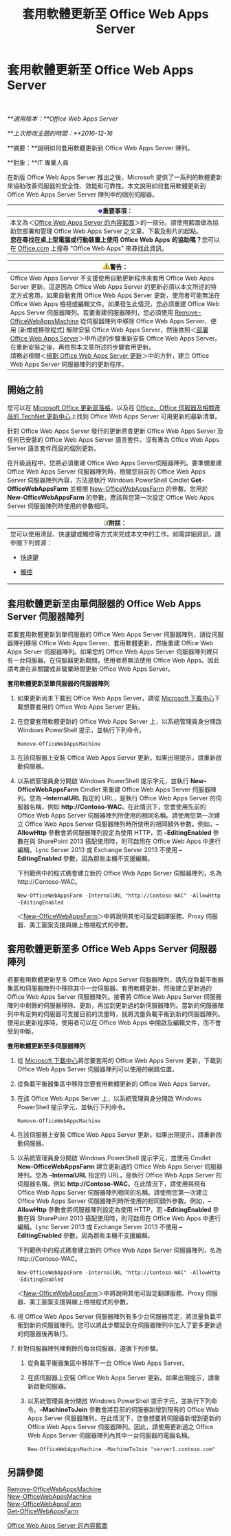 ﻿---
title: 套用軟體更新至 Office Web Apps Server
TOCTitle: 套用軟體更新至 Office Web Apps Server
ms:assetid: 5d15dbd9-374e-422a-a870-43270dd0a2db
ms:mtpsurl: https://technet.microsoft.com/zh-tw/library/JJ966220(v=office.15)
ms:contentKeyID: 51442807
ms.date: 11/16/2017
mtps_version: v=office.15
ms.translationtype: HT
---

# 套用軟體更新至 Office Web Apps Server

 

_**適用版本：**Office Web Apps Server_

_**上次修改主題的時間：**2016-12-16_

**摘要：**說明如何套用軟體更新到 Office Web Apps Server 陣列。

**對象：**IT 專業人員

在新版 Office Web Apps Server 推出之後，Microsoft 提供了一系列的軟體更新來協助改善伺服器的安全性、效能和可靠性。本文說明如何套用軟體更新到 Office Web Apps Server Server 陣列中的個別伺服器。

<table>
<thead>
<tr class="header">
<th><img src="images/JJ219449.important(Office.15).gif" title="重要事項" alt="重要事項" /><strong>重要事項：</strong></th>
</tr>
</thead>
<tbody>
<tr class="odd">
<td>本文為＜<a href="content-roadmap-for-office-web-apps-server.md">Office Web Apps Server 的內容藍圖</a>＞的一部分。請使用藍圖做為協助您部署和管理 Office Web Apps Server 之文章、下載及影片的起點。<br />
<strong>您在尋找在桌上型電腦或行動裝置上使用 Office Web Apps 的協助嗎？</strong>您可以在 <a href="http://go.microsoft.com/fwlink/p/?linkid=324961">Office.com</a> 上搜尋 &quot;Office Web Apps&quot; 來尋找此資訊。</td>
</tr>
</tbody>
</table>


<table>
<thead>
<tr class="header">
<th><img src="images/JJ966220.warning(Office.15).gif" title="警告" alt="警告" /><strong>警告：</strong></th>
</tr>
</thead>
<tbody>
<tr class="odd">
<td>Office Web Apps Server 不支援使用自動更新程序來套用 Office Web Apps Server 更新。這是因為 Office Web Apps Server 的更新必須以本文所述的特定方式套用。如果自動套用 Office Web Apps Server 更新，使用者可能無法在 Office Web Apps 檢視或編輯文件。如果發生此情況，您必須重建 Office Web Apps Server 伺服器陣列。若要重建伺服器陣列，您必須使用 <a href="https://docs.microsoft.com/en-us/powershell/module/officewebapps/remove-officewebappsmachine?view=officewebapps-ps">Remove-OfficeWebAppsMachine</a> 從伺服器陣列中移除 Office Web Apps Server、使用 [新增或移除程式] 解除安裝 Office Web Apps Server，然後依照＜<a href="deploy-office-web-apps-server.md">部署 Office Web Apps Server</a>＞中所述的步驟重新安裝 Office Web Apps Server。在重新安裝之後，再依照本文章所述的步驟套用更新。<br />
請務必檢閱＜<a href="plan-office-web-apps-server.md">規劃 Office Web Apps Server 更新</a>＞中的方針，建立 Office Web Apps Server 伺服器陣列的更新程序。</td>
</tr>
</tbody>
</table>


## 開始之前

您可以在 [Microsoft Office 更新部落格](http://go.microsoft.com/fwlink/p/?linkid=280269)，以及在 [Office、Office 伺服器及相關產品的 TechNet 更新中心](http://go.microsoft.com/fwlink/p/?linkid=280271)上找到 Office Web Apps Server 可用更新的最新清單。

針對 Office Web Apps Server 發行的更新將會更新 Office Web Apps Server 及任何已安裝的 Office Web Apps Server 語言套件。沒有專為 Office Web Apps Server 語言套件而設的個別更新。

在升級過程中，您將必須重建 Office Web Apps Server伺服器陣列。要準備重建 Office Web Apps Server 伺服器陣列時，檢閱您目前的 Office Web Apps Server 伺服器陣列內容，方法是執行 Windows PowerShell Cmdlet **Get-OfficeWebAppsFarm** 並檢閱 [New-OfficeWebAppsFarm](https://docs.microsoft.com/en-us/powershell/module/officewebapps/new-officewebappsfarm?view=officewebapps-ps) 的參數。您用於 **New-OfficeWebAppsFarm** 的參數，應該與您第一次設定 Office Web Apps Server 伺服器陣列時使用的參數相同。

<table>
<colgroup>
<col style="width: 100%" />
</colgroup>
<thead>
<tr class="header">
<th><img src="images/JJ219452.note(Office.15).gif" title="注意事項" alt="注意事項" /><strong>附註：</strong></th>
</tr>
</thead>
<tbody>
<tr class="odd">
<td>您可以使用滑鼠、快速鍵或觸控等方式來完成本文中的工作。如需詳細資訊，請參閱下列資源：
<ul>
<li><p><a href="http://go.microsoft.com/fwlink/?linkid=249150%26clcid=0x404">快速鍵</a></p></li>
<li><p><a href="http://go.microsoft.com/fwlink/?linkid=249151%26clcid=0x404">觸控</a></p></li>
</ul></td>
</tr>
</tbody>
</table>


## 套用軟體更新至由單伺服器的 Office Web Apps Server 伺服器陣列

若要套用軟體更新到單伺服器的 Office Web Apps Server 伺服器陣列，請從伺服器陣列移除 Office Web Apps Server、套用軟體更新，然後重建 Office Web Apps Server 伺服器陣列。如果您的 Office Web Apps Server 伺服器陣列裡只有一台伺服器，在伺服器更新期間，使用者將無法使用 Office Web Apps。因此請考慮在非關鍵或非營業時間更新 Office Web Apps Server。

**套用軟體更新至單伺服器的伺服器陣列**

1.  如果更新尚未下載到 Office Web Apps Server，請從 [Microsoft 下載中心](http://go.microsoft.com/fwlink/p/?linkid=280274)下載想要套用的 Office Web Apps Server 更新。

2.  在您要套用軟體更新的 Office Web Apps Server 上，以系統管理員身分開啟 Windows PowerShell 提示，並執行下列命令。
    
        Remove-OfficeWebAppsMachine

3.  在該伺服器上安裝 Office Web Apps Server 更新。如果出現提示，請重新啟動伺服器。

4.  以系統管理員身分開啟 Windows PowerShell 提示字元，並執行 **New-OfficeWebAppsFarm** Cmdlet 來重建 Office Web Apps Server 伺服器陣列。您為 **–InternalURL** 指定的 URL，是執行 Office Web Apps Server 的伺服器名稱，例如 **http://Contoso-WAC**。在此情況下，您會使用先前的 Office Web Apps Server 伺服器陣列所使用的相同名稱。請使用您第一次建立 Office Web Apps Server 伺服器陣列時所使用的相同額外參數。例如，**–AllowHttp** 參數會將伺服器陣列設定為使用 HTTP，而 **–EditingEnabled** 參數在與 SharePoint 2013 搭配使用時，則可啟用在 Office Web Apps 中進行編輯。Lync Server 2013 或 Exchange Server 2013 不使用 **–EditingEnabled** 參數，因為那些主機不支援編輯。
    
    下列範例中的程式碼會建立新的 Office Web Apps Server 伺服器陣列，名為 http://Contoso-WAC。
    
        New-OfficeWebAppsFarm -InternalURL "http://Contoso-WAC" -AllowHttp -EditingEnabled
    
    ＜[New-OfficeWebAppsFarm](https://docs.microsoft.com/en-us/powershell/module/officewebapps/new-officewebappsfarm?view=officewebapps-ps)＞中將說明其他可設定翻譯服務、Proxy 伺服器、美工圖案支援與線上檢視程式的參數。

## 套用軟體更新至多 Office Web Apps Server 伺服器陣列

若要套用軟體更新至多 Office Web Apps Server 伺服器陣列，請先從負載平衡器集區和伺服器陣列中移除其中一台伺服器、套用軟體更新，然後建立更新過的 Office Web Apps Server 伺服器陣列。接著將 Office Web Apps Server 伺服器陣列中剩餘的伺服器移除、更新，再加到更新過的新伺服器陣列。當新的伺服器陣列中有足夠的伺服器可支援目前的流量時，就將流量負載平衡到新的伺服器陣列。使用此更新程序時，使用者可以在 Office Web Apps 中開啟及編輯文件，而不會受到中斷。

**套用軟體更新至多伺服器陣列**

1.  從 [Microsoft 下載中心](http://go.microsoft.com/fwlink/p/?linkid=280274)將您要套用的 Office Web Apps Server 更新，下載到 Office Web Apps Server 伺服器陣列可以使用的網路位置。

2.  從負載平衡器集區中移除您要套用軟體更新的 Office Web Apps Server。

3.  在該 Office Web Apps Server 上，以系統管理員身分開啟 Windows PowerShell 提示字元，並執行下列命令。
    
        Remove-OfficeWebAppsMachine

4.  在該伺服器上安裝 Office Web Apps Server 更新。如果出現提示，請重新啟動伺服器。

5.  以系統管理員身分開啟 Windows PowerShell 提示字元，並使用 Cmdlet **New-OfficeWebAppsFarm** 建立更新過的 Office Web Apps Server 伺服器陣列。您為 **–InternalURL** 指定的 URL，是執行 Office Web Apps Server 的伺服器名稱，例如 **http://Contoso-WAC**。在此情況下，請使用與現有 Office Web Apps Server 伺服器陣列相同的名稱。請使用您第一次建立 Office Web Apps Server 伺服器陣列時所使用的相同額外參數。例如，**–AllowHttp** 參數會將伺服器陣列設定為使用 HTTP，而 **–EditingEnabled** 參數在與 SharePoint 2013 搭配使用時，則可啟用在 Office Web Apps 中進行編輯。Lync Server 2013 或 Exchange Server 2013 不使用 **–EditingEnabled** 參數，因為那些主機不支援編輯。
    
    下列範例中的程式碼會建立新的 Office Web Apps Server 伺服器陣列，名為 http://Contoso-WAC。
    
        New-OfficeWebAppsFarm -InternalURL "http://Contoso-WAC" -AllowHttp -EditingEnabled
    
    ＜[New-OfficeWebAppsFarm](https://docs.microsoft.com/en-us/powershell/module/officewebapps/new-officewebappsfarm?view=officewebapps-ps)＞中將說明其他可設定翻譯服務、Proxy 伺服器、美工圖案支援與線上檢視程式的參數。

6.  視 Office Web Apps Server 伺服器陣列有多少台伺服器而定，將流量負載平衡到新的伺服器陣列。您可以將此步驟延到在伺服器陣列中加入了更多更新過的伺服器後再執行。

7.  針對伺服器陣列裡剩餘的每台伺服器，遵循下列步驟。
    
    1.  從負載平衡器集區中移除下一台 Office Web Apps Server。
    
    2.  在該伺服器上安裝 Office Web Apps Server 更新。如果出現提示，請重新啟動伺服器。
    
    3.  以系統管理員身分開啟 Windows PowerShell 提示字元，並執行下列命令。**–MachineToJoin** 參數會將目前的伺服器新增到現有的 Office Web Apps Server 伺服器陣列。在此情況下，您會想要將伺服器新增到更新的 Office Web Apps Server 伺服器陣列。因此，請使用更新過之 Office Web Apps Server 伺服器陣列內其中一台伺服器的電腦名稱。
        
            New-OfficeWebAppsMachine -MachineToJoin "server1.contoso.com"

## 另請參閱


[Remove-OfficeWebAppsMachine](https://docs.microsoft.com/en-us/powershell/module/officewebapps/remove-officewebappsmachine?view=officewebapps-ps)  
[New-OfficeWebAppsMachine](https://docs.microsoft.com/en-us/powershell/module/officewebapps/new-officewebappsmachine?view=officewebapps-ps)  
[New-OfficeWebAppsFarm](https://docs.microsoft.com/en-us/powershell/module/officewebapps/new-officewebappsfarm?view=officewebapps-ps)  
[Get-OfficeWebAppsFarm](https://docs.microsoft.com/en-us/powershell/module/officewebapps/get-officewebappsfarm?view=officewebapps-ps)  


[Office Web Apps Server 的內容藍圖](content-roadmap-for-office-web-apps-server.md)  
  

[](content-roadmap-for-office-web-apps-server.md)

